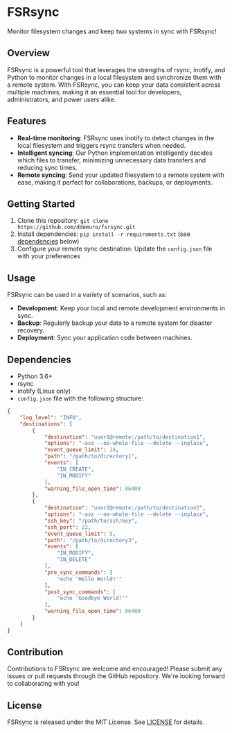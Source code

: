 **FSRsync**
================

Monitor filesystem changes and keep two systems in sync with FSRsync!

**Overview**
-----------

FSRsync is a powerful tool that leverages the strengths of rsync, inotify, and Python to monitor changes in a local filesystem and synchronize them with a remote system. With FSRsync, you can keep your data consistent across multiple machines, making it an essential tool for developers, administrators, and power users alike.

**Features**
------------

* **Real-time monitoring**: FSRsync uses inotify to detect changes in the local filesystem and triggers rsync transfers when needed.
* **Intelligent syncing**: Our Python implementation intelligently decides which files to transfer, minimizing unnecessary data transfers and reducing sync times.
* **Remote syncing**: Send your updated filesystem to a remote system with ease, making it perfect for collaborations, backups, or deployments.

**Getting Started**
-------------------

1. Clone this repository: `git clone https://github.com/ddemuro/fsrsync.git`
2. Install dependencies: `pip install -r requirements.txt` (see [dependencies](#dependencies) below)
3. Configure your remote sync destination: Update the `config.json` file with your preferences

**Usage**
--------

FSRsync can be used in a variety of scenarios, such as:

* **Development**: Keep your local and remote development environments in sync.
* **Backup**: Regularly backup your data to a remote system for disaster recovery.
* **Deployment**: Sync your application code between machines.

**Dependencies**
----------------

* Python 3.6+
* rsync
* inotify (Linux only)
* `config.json` file with the following structure:
```json
{
    "log_level": "INFO",
    "destinations": [
        {
            "destination": "user1@remote:/path/to/destination1",
            "options": "-avz --no-whole-file --delete --inplace",
            "event_queue_limit": 10,
            "path": "/path/to/directory1",
            "events": [
                "IN_CREATE",
                "IN_MODIFY"
            ],
            "warning_file_open_time": 86400
        },
        {
            "destination": "user2@remote:/path/to/destination2",
            "options": "-avz --no-whole-file --delete --inplace",
            "ssh_key": "/path/to/ssh/key",
            "ssh_port": 22,
            "event_queue_limit": 5,
            "path": "/path/to/directory3",
            "events": [
                "IN_MODIFY",
                "IN_DELETE"
            ],
            "pre_sync_commands": [
                "echo 'Hello World!'"
            ],
            "post_sync_commands": [
                "echo 'Goodbye World!'"
            ],
            "warning_file_open_time": 86400
        }
    ]
}
```

**Contribution**
----------------

Contributions to FSRsync are welcome and encouraged! Please submit any issues or pull requests through the GitHub repository. We're looking forward to collaborating with you!

**License**
----------

FSRsync is released under the MIT License. See [LICENSE](LICENSE) for details.
